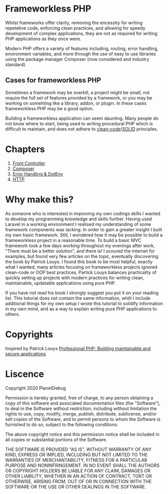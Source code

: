 # Frameworkless PHP

Whilst frameworks offer clarity, removing the encessity for writing repetetive code, enforcing clean practices, and allowing for speedy development of complex applications, they are not as required for writing PHP applications as they once were.

Modern PHP offers a variety of features including, routing, error handling, environment variables, and more through the use of easy to use libraries using the package manager Composer (now considered and industry standard).

## Cases for frameworkless PHP

Sometimes a framework may be overkill, a project might be small, not require the full set of features provided by a framework, or you may be working on somehting like a library, addon, or plugin. In these cases frameworkless PHP may be a good option. 

Building a frameworkless application can seem daunting. Many people do not know where to start, being used to writing procedural PHP which is difficult to maintain, and does not adhere to [clean-code](https://www.amazon.co.uk/Clean-Code-Handbook-Software-Craftsmanship/dp/0132350882)/[SOLID](https://en.wikipedia.org/wiki/SOLID) principles.

# Chapters

1. [Front Controller](/README/front-controller.md)
2. [Composer](/README/composer.md)
3. [Error Handling & DotEnv](/README/error-handling.md)
4. [HTTP](/README/http.md)


# Why make this?

As someone who is interested in improving my own codings skills I wanted to develop my programming knowledge and skills further. Having used Laravel in a working environment I realised my understanding of some framework components was lacking. In order to gain a greater insight I built my own basic framework. Still, I wondered how it may be possible to build a frameworkless project in a reasonable time. To build a basic MVC framework took a few days working throughout my evenings after work, "There must be a better solution", and there is! I scoured the internet for examples, but found very few articles on the topic, eventually discovering the book by Patrick Louys. I found this book to be most helpful, exactly what I wanted, many articles focusing on frameworkless projects ignored clean-code or OOP best practices, Partick Louys balances practicality of quickly setting up projects with modern practices for writing clean, maintainable, updatable applications using pure PHP. 

If you have not read his book I strongly suggest you put it on your reading list. This tutorial does not contain the same information, whilt I include additional things for my own setup I wrote this tutorial to solidify information in my own mind, and as a way to explain writing pure PHP applications to others. 

# Copyrights

Inspired by Patrick Louys [Professional PHP: Building maintainable and secure applications](https://www.amazon.co.uk/Professional-PHP-Building-maintainable-applications/dp/198347598X/ref=sr_1_1?dchild=1&keywords=Professional+php&qid=1607024984&s=books&sr=1-1)

# Liscence 

Copyright 2020 PlanetDebug

Permission is hereby granted, free of charge, to any person obtaining a copy of this software and associated documentation files (the "Software"), to deal in the Software without restriction, including without limitation the rights to use, copy, modify, merge, publish, distribute, sublicense, and/or sell copies of the Software, and to permit persons to whom the Software is furnished to do so, subject to the following conditions:

The above copyright notice and this permission notice shall be included in all copies or substantial portions of the Software.

THE SOFTWARE IS PROVIDED "AS IS", WITHOUT WARRANTY OF ANY KIND, EXPRESS OR IMPLIED, INCLUDING BUT NOT LIMITED TO THE WARRANTIES OF MERCHANTABILITY, FITNESS FOR A PARTICULAR PURPOSE AND NONINFRINGEMENT. IN NO EVENT SHALL THE AUTHORS OR COPYRIGHT HOLDERS BE LIABLE FOR ANY CLAIM, DAMAGES OR OTHER LIABILITY, WHETHER IN AN ACTION OF CONTRACT, TORT OR OTHERWISE, ARISING FROM, OUT OF OR IN CONNECTION WITH THE SOFTWARE OR THE USE OR OTHER DEALINGS IN THE SOFTWARE.
